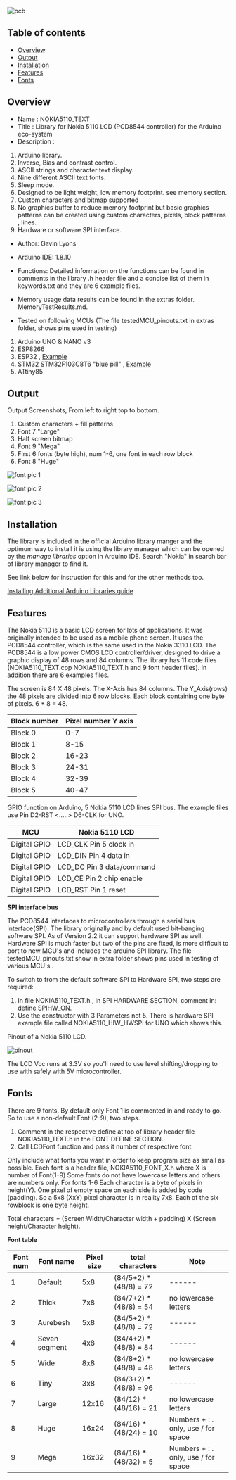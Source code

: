 ![ pcb ](https://github.com/gavinlyonsrepo/NOKIA5110_TEXT/blob/master/extras/image/NOKIA.jpg)

Table of contents
---------------------------

  * [Overview](#overview)
  * [Output](#output)
  * [Installation](#installation)
  * [Features](#features)
  * [Fonts](#fonts)
  
Overview
--------------------
* Name : NOKIA5110_TEXT
* Title : Library for Nokia 5110 LCD (PCD8544 controller) for the Arduino eco-system
* Description : 

1. Arduino library.      
2. Inverse, Bias and contrast control. 
3. ASCII strings and character text display.
4. Nine different ASCII text fonts. 
5. Sleep mode.
6. Designed to be light weight, low memory footprint. see memory section.
7. Custom characters and bitmap supported
8. No graphics buffer to reduce memory footprint but 
basic graphics patterns can be created using custom characters, pixels, block patterns , lines.
 9. Hardware or software SPI interface.
 
* Author: Gavin Lyons
* Arduino IDE: 1.8.10
* Functions: Detailed information on the functions can be found in comments in the library .h header file and a concise list of them in keywords.txt and they are 6 example files. 
* Memory usage data results can be found in the extras folder. MemoryTestResults.md.

* Tested on following MCUs (The file testedMCU_pinouts.txt in extras folder, shows pins used in testing)
 
1. Arduino  UNO & NANO v3
2. ESP8266  
3. ESP32 , [Example](https://github.com/gavinlyonsrepo/ESP_projects/tree/master/projects/NOKIA)
4. STM32 STM32F103C8T6  "blue pill" , [Example](https://github.com/gavinlyonsrepo/STM32_projects/tree/master/projects/fmradio)
5. ATtiny85 

Output
---------------------------------

Output Screenshots, From left to right top to bottom.

1. Custom characters + fill patterns 
2. Font 7 "Large"
3. Half screen bitmap
4. Font 9 "Mega"  
5. First 6  fonts (byte high), num 1-6, one font in each row block
6. Font 8 "Huge" 

![ font pic 1 ](https://github.com/gavinlyonsrepo/NOKIA5110_TEXT/blob/master/extras/image/NOKIA_FONT1.jpg)

![ font pic 2 ](https://github.com/gavinlyonsrepo/NOKIA5110_TEXT/blob/master/extras/image/NOKIA_FONT2.jpg)

![ font pic 3 ](https://github.com/gavinlyonsrepo/NOKIA5110_TEXT/blob/master/extras/image/NOKIA_FONT_ALL.jpg)

Installation
------------------------------

The library is included in the official Arduino library manger and the optimum way to install it 
is using the library manager which can be opened by the *manage libraries* option in Arduino IDE. 
Search "Nokia" in search bar of library manager to find it.

See link below for instruction for this and for the other methods too.

[Installing Additional Arduino Libraries guide](https://www.arduino.cc/en/Guide/Libraries)

Features
-------------------------
The Nokia 5110 is a basic LCD screen for lots of applications. 
It was originally intended to be used as a mobile phone screen. 
It uses the PCD8544 controller, which is the same used in the Nokia 3310 LCD. 
The PCD8544 is a low power CMOS LCD controller/driver, designed to drive a graphic display of 48 rows and 84 columns. The library has 11 code files (NOKIA5110_TEXT.cpp  NOKIA5110_TEXT.h and 9 font header files). In addition there are  6 examples files. 

The screen is 84 X 48 pixels. The X-Axis has 84 columns.
The Y_Axis(rows) the 48 pixels are divided into 6 row blocks. 
Each block containing one byte of pixels. 6 * 8 = 48. 

| Block number   | Pixel number Y axis|
| ------ | ------ |
| Block 0 | 0-7 |
| Block 1 | 8-15 |
| Block 2 | 16-23|
| Block 3 | 24-31 |
| Block 4 | 32-39 |
| Block 5 | 40-47 |

GPIO function on Arduino, 5 Nokia 5110 LCD lines SPI bus.
The example files use Pin D2-RST <.....> D6-CLK for UNO. 

| MCU   | Nokia 5110 LCD |
| ------ | ------ |
| Digital GPIO | LCD_CLK Pin 5 clock in |
| Digital GPIO | LCD_DIN Pin 4 data in |
| Digital GPIO | LCD_DC Pin 3 data/command|
| Digital GPIO | LCD_CE Pin 2 chip enable |
| Digital GPIO | LCD_RST Pin 1 reset|

**SPI interface bus**

The PCD8544 interfaces to microcontrollers through a serial bus interface(SPI).
The library originally and by default  used bit-banging software SPI. 
As of Version 2.2 it can support hardware SPI as well.
Hardware SPI is much faster but two of the pins are fixed, is more difficult to port to new MCU's
and includes the arduino SPI library. 
The file testedMCU_pinouts.txt show in extra folder shows pins used in testing of various MCU's
.

To switch to from the default software SPI to Hardware SPI, two steps are required:

1. In file NOKIA5110_TEXT.h , in SPI HARDWARE SECTION, comment in: define SPIHW_ON.
2. Use the constructor with 3 Parameters not 5. There is hardware SPI example file called NOKIA5110_HIW_HWSPI for UNO which shows this.

Pinout of a Nokia 5110 LCD.

![ pinout ](https://github.com/gavinlyonsrepo/NOKIA5110_TEXT/blob/master/extras/image/NOKIA_PINOUT.jpg)

The LCD Vcc runs at 3.3V so you'll need to use level shifting/dropping  to use with safely with  5V microcontroller.

Fonts 
---------------------------

There are 9 fonts.
By default only Font 1 is commented in and ready to go.
So to use a non-default Font (2-9), two steps.

1. Comment in the respective define at top of library header file NOKIA5110_TEXT.h in the FONT DEFINE SECTION.
2. Call LCDFont function and pass it number of respective font.

Only include what fonts you want in order to keep program size as small as possible.
Each font is a header file, NOKIA5110_FONT_X.h where X is number of Font(1-9)
Some fonts do not have lowercase letters and others are numbers only.
For fonts 1-6 Each character is a byte of pixels in height(Y). One pixel of empty space on each side 
is added by code (padding). So a 5x8 (XxY) pixel character is in reality 7x8. 
Each of the six rowblock is one byte height. 

Total characters = (Screen Width/Character width  + padding) X (Screen height/Character height).

**Font table**

| Font num | Font name | Pixel size | total characters | Note |
| ------ | ------ | ------ | ------ |  ------ |
| 1 | Default | 5x8 | (84/5+2) * (48/8) = 72 |   ------ |
| 2 | Thick   | 7x8 | (84/7+2) * (48/8)  = 54 |  no lowercase letters  |
| 3 | Aurebesh | 5x8 | (84/5+2) * (48/8)  = 72 | ------ |
| 4 | Seven segment | 4x8 | (84/4+2) * (48/8) = 84 | ------ |
| 5 | Wide | 8x8 | (84/8+2) * (48/8) = 48 | no lowercase letters |
| 6 | Tiny | 3x8 | (84/3+2) * (48/8) = 96  | ------ |
| 7 | Large | 12x16 | (84/12) * (48/16) = 21 |  no lowercase letters |
| 8 | Huge | 16x24 | (84/16) * (48/24) = 10  | Numbers + : . only, use / for space |
| 9 | Mega | 16x32 | (84/16) * (48/32) = 5  | Numbers + : . only, use / for space |
